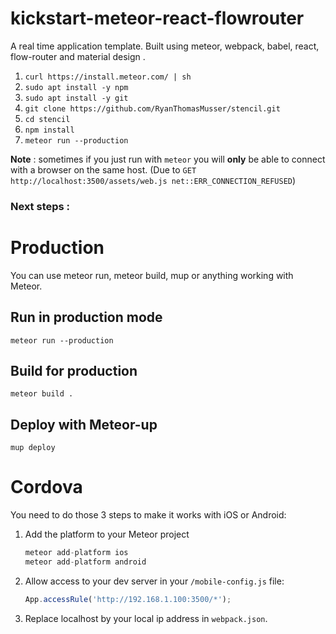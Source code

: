 # kickstart-meteor-react-flowrouter

A real time application template. Built using meteor, webpack, babel, react, flow-router and material design .

1. `curl https://install.meteor.com/ | sh`
1. `sudo apt install -y npm`
1. `sudo apt install -y git`
1. `git clone https://github.com/RyanThomasMusser/stencil.git`
1. `cd stencil`
1. `npm install`
1. `meteor run --production`

**Note** : sometimes if you just run with `meteor` you will **only** be able to connect with a browser on the same host. (Due to `GET http://localhost:3500/assets/web.js net::ERR_CONNECTION_REFUSED`)

### Next steps :

# Production
You can use meteor run, meteor build, mup or anything working with Meteor.

## Run in production mode
`meteor run --production`

## Build for production
`meteor build .`

## Deploy with Meteor-up
`mup deploy`

# Cordova
You need to do those 3 steps to make it works with iOS or Android:

1. Add the platform to your Meteor project

    ```javascript
    meteor add-platform ios
    meteor add-platform android
    ```
1. Allow access to your dev server in your `/mobile-config.js` file:

    ```javascript
    App.accessRule('http://192.168.1.100:3500/*');
    ```

1. Replace localhost by your local ip address in `webpack.json`.

